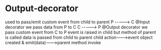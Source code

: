 # Output-decorator
used to pass/emit custom event from child to parent  P -----> C  @Input decorator we pass data from P to C C -----> P  @Output decorator we pass custom event from C to P  event is raised in child but method of parent is called data is passed from child to parent   child action--->event object created &amp; emit(data)--->parent method invoke
